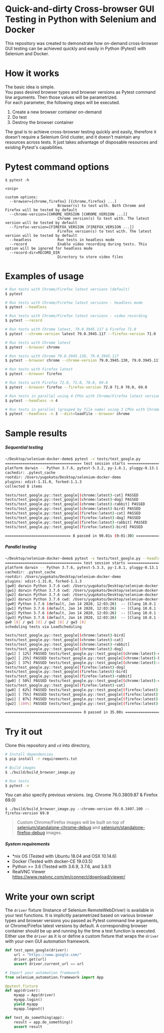 Quick-and-dirty Cross-browser GUI Testing in Python with Selenium and Docker
==============================================================

This repository was created to demonstrate how on-demand cross-browser GUI testing can be achieved quickly and easily in Python (Pytest) with Selenium and Docker. 

# How it works
The basic idea is simple.  
You pass desired browser types and browser versions as Pytest command line arguments. Then those values will be parametrized.  
For each parameter, the following steps will be executed.

1. Create a new browser container on-demand
2. Do test
3. Destroy the browser container  

The goal is to achieve cross-browser testing quickly and easily, therefore it doesn't require a Selenium Grid cluster, and it doesn't maintain any resources across tests. It just takes advantage of disposable resources and existing Pytest's capabilities.



# Pytest command options
```
$ pytest -h

<snip>

custom options:
  --browser={chrome,firefox} [{chrome,firefox} ...]
                        Browser(s) to test with. Both Chrome and Firefox will be tested by default
  --chrome-version=[CHROME_VERSION [CHROME_VERSION ...]]
                        Chrome version(s) to test with. The latest version will be tested by default
  --firefox-version=[FIREFOX_VERSION [FIREFOX_VERSION ...]]
                        Firefox version(s) to test with. The latest version will be tested by default
  --headless            Run tests in headless mode
  --record              Enable video recording during tests. This option will be ignored for headless mode
  --record-dir=RECORD_DIR
                        Directory to store video files
```


# Examples of usage

```bash
# Run tests with Chrome/Firefox latest versions (default)
$ pytest

# Run tests with Chrome/Firefox latest versions - headless mode
$ pytest --headless

# Run tests with Chrome/Firefox latest versions - video recording
$ pytest --record

# Run tests with Chrome latest, 79.0.3945.117 & Firefox 71.0
$ pytest --chrome-version latest 79.0.3945.117 --firefox-version 71.0

# Run tests with Chrome latest
$ pytest --browser chrome

# Run tests with Chrome 79.0.3945.130, 79.0.3945.117
$ pytest --browser chrome --chrome-version 79.0.3945.130, 79.0.3945.117

# Run tests with Firefox latest
$ pytest --browser firefox

# Run tests with Firefox 72.0, 71.0, 70.0, 69.0
$ pytest --browser firefox --firefox-version 72.0 71.0 70.0, 69.0

# Run tests in parallel using 4 CPUs with Chrome/Firefox latest versions
$ pytest --headless -n 4

# Run tests in parallel (grouped by file name) using 3 CPUs with Chrome/Firefox latest versions
$ pytest --headless -n 3 --dist=loadfile --browser chrome
```

# Sample results

##### *Sequential testing*
```bash
~/Desktop/selenium-docker-demo$ pytest -v tests/test_google.py 
=================================== test session starts ===================================
platform darwin -- Python 3.7.6, pytest-5.3.2, py-1.8.1, pluggy-0.13.1 -- /Users/yugokato/.pyenv/versions/3.7.6/envs/selenium-docker/bin/python3.7
cachedir: .pytest_cache
rootdir: /Users/yugokato/Desktop/selenium-docker-demo
plugins: xdist-1.31.0, forked-1.1.3
collected 8 items                                                                         

tests/test_google.py::test_google[(chrome:latest)-cat] PASSED                       [ 12%]
tests/test_google.py::test_google[(chrome:latest)-dog] PASSED                       [ 25%]
tests/test_google.py::test_google[(chrome:latest)-rabbit] PASSED                    [ 37%]
tests/test_google.py::test_google[(chrome:latest)-bird] PASSED                      [ 50%]
tests/test_google.py::test_google[(firefox:latest)-cat] PASSED                      [ 62%]
tests/test_google.py::test_google[(firefox:latest)-dog] PASSED                      [ 75%]
tests/test_google.py::test_google[(firefox:latest)-rabbit] PASSED                   [ 87%]
tests/test_google.py::test_google[(firefox:latest)-bird] PASSED                     [100%]

============================== 8 passed in 90.01s (0:01:30) ===============================
```

##### *Parallel testing*
```bash
~/Desktop/selenium-docker-demo$ pytest -v tests/test_google.py --headless -n 4
=================================== test session starts ===================================
platform darwin -- Python 3.7.6, pytest-5.3.3, py-1.8.1, pluggy-0.13.1 -- /Users/yugokato/.pyenv/versions/3.7.6/envs/selenium-docker-demo/bin/python3.7
cachedir: .pytest_cache
rootdir: /Users/yugokato/Desktop/selenium-docker-demo
plugins: xdist-1.31.0, forked-1.1.3
[gw0] darwin Python 3.7.6 cwd: /Users/yugokato/Desktop/selenium-docker-demo
[gw1] darwin Python 3.7.6 cwd: /Users/yugokato/Desktop/selenium-docker-demo
[gw2] darwin Python 3.7.6 cwd: /Users/yugokato/Desktop/selenium-docker-demo
[gw3] darwin Python 3.7.6 cwd: /Users/yugokato/Desktop/selenium-docker-demo
[gw0] Python 3.7.6 (default, Jan 14 2020, 12:03:26)  -- [Clang 10.0.1 (clang-1001.0.46.4)]
[gw1] Python 3.7.6 (default, Jan 14 2020, 12:03:26)  -- [Clang 10.0.1 (clang-1001.0.46.4)]
[gw2] Python 3.7.6 (default, Jan 14 2020, 12:03:26)  -- [Clang 10.0.1 (clang-1001.0.46.4)]
[gw3] Python 3.7.6 (default, Jan 14 2020, 12:03:26)  -- [Clang 10.0.1 (clang-1001.0.46.4)]
gw0 [8] / gw1 [8] / gw2 [8] / gw3 [8]
scheduling tests via LoadScheduling

tests/test_google.py::test_google[(chrome:latest)-bird] 
tests/test_google.py::test_google[(chrome:latest)-cat] 
tests/test_google.py::test_google[(chrome:latest)-rabbit] 
tests/test_google.py::test_google[(chrome:latest)-dog] 
[gw1] [ 12%] PASSED tests/test_google.py::test_google[(chrome:latest)-dog] 
[gw3] [ 25%] PASSED tests/test_google.py::test_google[(chrome:latest)-bird] 
[gw2] [ 37%] PASSED tests/test_google.py::test_google[(chrome:latest)-rabbit] 
tests/test_google.py::test_google[(firefox:latest)-dog] 
tests/test_google.py::test_google[(firefox:latest)-bird] 
tests/test_google.py::test_google[(firefox:latest)-rabbit] 
[gw0] [ 50%] PASSED tests/test_google.py::test_google[(chrome:latest)-cat] 
tests/test_google.py::test_google[(firefox:latest)-cat] 
[gw0] [ 62%] PASSED tests/test_google.py::test_google[(firefox:latest)-cat] 
[gw3] [ 75%] PASSED tests/test_google.py::test_google[(firefox:latest)-bird] 
[gw1] [ 87%] PASSED tests/test_google.py::test_google[(firefox:latest)-dog] 
[gw2] [100%] PASSED tests/test_google.py::test_google[(firefox:latest)-rabbit] 

=================================== 8 passed in 35.00s ====================================
```

# Try it out
Clone this repository and `cd` into directory,

```bash
# Install dependencies
$ pip install -r requirements.txt

# Build images
$ ./build/build_browser_image.py

# Run tests
$ pytest -v
```

You can also specify previous versions. (eg. Chrome 76.0.3809.87 & Firefox 69.0)
```
$ ./build/build_browser_image.py --chrome-version 69.0.3497.100 --firefox-version 69.0
```

> Custom Chrome/Firefox images will be built on top of [selenium/standalone-chrome-debug](https://github.com/SeleniumHQ/docker-selenium/tree/master/StandaloneChromeDebug) and [selenium/standalone-firefox-debug](https://github.com/SeleniumHQ/docker-selenium/tree/master/StandaloneFirefoxDebug) images. 



##### *System requirements*
- *nix OS (Tested with Ubuntu 18.04 and OSX 10.14.6)
- Docker (Tested with docker-CE 19.03.5)
- Python >= 3.6 (Tested with 3.6.9, 3.7.6, and 3.8.1)
- RealVNC Viewer https://www.realvnc.com/en/connect/download/viewer/




# Write your own script
The `driver` fixture (Instance of Selenium RemoteWebDriver) is available in your test functions. It is implicitly parametrized based on various browser types and browser versions you passed as Pytest command line arguments, or Chrome/Firefox latest versions by default. A corresponding browser container should be up and running by the time a test function is executed.  
Either use the `driver` as it is or define a custom fixture that wraps the `driver` with your own GUI automation framework.


```python
def test_open_google(driver):
    url = "https://www.google.com/"
    driver.get(url)
    assert driver.current_url == url
```


```python
# Import your automation framework
from selenium_automation.framework import App

@pytest.fixture
def app(driver):
    myapp = App(driver)
    myapp.login()
    yield myapp
    myapp.logout()

def test_do_something(app):
    result = app.do_something()
    assert result
```